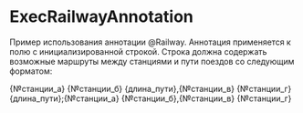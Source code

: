 # ExecRailwayAnnotation
Пример использования аннотации @Railway.
Аннотация применяется к полю с инициализированной строкой. Строка должна содержать возможные маршруты между станциями и пути поездов со следующим форматом:

{№станции_а} {№станции_б} {длина_пути},{№станции_в} {№станции_г} {длина_пути};{№станции_а} {№станции_б},{№станции_в} {№станции_г}
